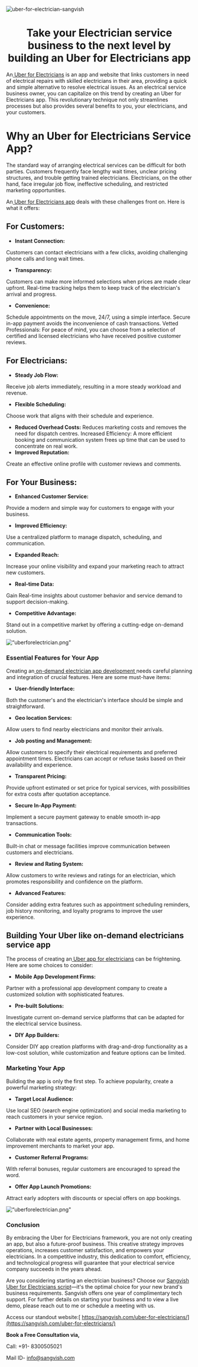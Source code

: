 ![uber-for-electrician-sangvish](https://github.com/sangvishtechnologies/uber-for-electricians/assets/161323540/efd9c933-25da-4113-bc5a-11b49c12777b)


<h1 align="center"> Take your Electrician service business to the next level by building an Uber for Electricians app </h1> 

An[ Uber for Electricians](https://sangvish.com/uber-for-electricians/) is an app and website that links customers in need of electrical repairs with skilled electricians in their area, providing a quick and simple alternative to resolve electrical issues. As an electrical service business owner, you can capitalize on this trend by creating an Uber for Electricians app. This revolutionary technique not only streamlines processes but also provides several benefits to you, your electricians, and your customers.

# Why an Uber for Electricians Service App?
The standard way of arranging electrical services can be difficult for both parties. Customers frequently face lengthy wait times, unclear pricing structures, and trouble getting trained electricians. Electricians, on the other hand, face irregular job flow, ineffective scheduling, and restricted marketing opportunities.

An[ Uber for Electricians app](https://sangvish.com/uber-for-electricians/) deals with these challenges front on. Here is what it offers:
## For Customers:

* **Instant Connection:** 

Customers can contact electricians with a few clicks, avoiding challenging phone calls and long wait times.
* **Transparency:** 

Customers can make more informed selections when prices are made clear upfront. Real-time tracking helps them to keep track of the electrician's arrival and progress.
* **Convenience:** 

Schedule appointments on the move, 24/7, using a simple interface. Secure in-app payment avoids the inconvenience of cash transactions.
Vetted Professionals: For peace of mind, you can choose from a selection of certified and licensed electricians who have received positive customer reviews.
## For Electricians:
* **Steady Job Flow:**

Receive job alerts immediately, resulting in a more steady workload and revenue.
* **Flexible Scheduling:** 

Choose work that aligns with their schedule and experience.
* **Reduced Overhead Costs:** 
Reduces marketing costs and removes the need for dispatch centres.
Increased Efficiency: A more efficient booking and communication system frees up time that can be used to concentrate on real work.
* **Improved Reputation:** 

Create an effective online profile with customer reviews and comments.
## For Your Business:
* **Enhanced Customer Service:**

Provide a modern and simple way for customers to engage with your business.
* **Improved Efficiency:** 

Use a centralized platform to manage dispatch, scheduling, and communication.
* **Expanded Reach:** 

Increase your online visibility and expand your marketing reach to attract new customers.
* **Real-time Data:** 

Gain Real-time insights about customer behavior and service demand to support decision-making.
* **Competitive Advantage:** 

Stand out in a competitive market by offering a cutting-edge on-demand solution.

<div class="Box-sc-g0xbh4-0 iIZCet"><img alt=“uberforelectrician.png" src="https://github.com/sangvishtechnologies/uber-for-electricians/blob/main/images/electrician-for-uber.png" data-hpc="true" class="Box-sc-g0xbh4-0 kzRgrI"></div>

### Essential Features for Your App
Creating an[ on-demand electrician app development ](https://sangvish.com/uber-for-electricians/)needs careful planning and integration of crucial features. Here are some must-have items:

* **User-friendly Interface:** 

Both the customer's and the electrician's interface should be simple and straightforward.
* **Geo location Services:** 

Allow users to find nearby electricians and monitor their arrivals.
* **Job posting and Management:** 

Allow customers to specify their electrical requirements and preferred appointment times. Electricians can accept or refuse tasks based on their availability and experience.
* **Transparent Pricing:** 

Provide upfront estimated or set price for typical services, with possibilities for extra costs after quotation acceptance.
* **Secure In-App Payment:** 

Implement a secure payment gateway to enable smooth in-app transactions.
* **Communication Tools:** 

Built-in chat or message facilities improve communication between customers and electricians.
* **Review and Rating System:** 

Allow customers to write reviews and ratings for an electrician, which promotes responsibility and confidence on the platform.
* **Advanced Features:** 

Consider adding extra features such as appointment scheduling reminders, job history monitoring, and loyalty programs to improve the user experience.
## Building Your Uber like on-demand electricians service app
The process of creating an[ Uber app for electricians](https://sangvish.com/uber-for-electricians/) can be frightening. Here are some choices to consider:
* **Mobile App Development Firms:** 

Partner with a professional app development company to create a customized solution with sophisticated features.
* **Pre-built Solutions:** 

Investigate current on-demand service platforms that can be adapted for the electrical service business.
* **DIY App Builders:** 

Consider DIY app creation platforms with drag-and-drop functionality as a low-cost solution, while customization and feature options can be limited.
### Marketing Your App
Building the app is only the first step. To achieve popularity, create a powerful marketing strategy:
* **Target Local Audience:** 

Use local SEO (search engine optimization) and social media marketing to reach customers in your service region.
* **Partner with Local Businesses:** 

Collaborate with real estate agents, property management firms, and home improvement merchants to market your app.
* **Customer Referral Programs:** 

With referral bonuses, regular customers are encouraged to spread the word.
* **Offer App Launch Promotions:** 

Attract early adopters with discounts or special offers on app bookings.

<div class="Box-sc-g0xbh4-0 iIZCet"><img alt=“uberforelectrician.png" src="https://github.com/sangvishtechnologies/uber-for-electricians/blob/main/images/uber-for-electrician.png" data-hpc="true" class="Box-sc-g0xbh4-0 kzRgrI"></div>


### Conclusion
By embracing the Uber for Electricians framework, you are not only creating an app, but also a future-proof business. This creative strategy improves operations, increases customer satisfaction, and empowers your electricians. In a competitive industry, this dedication to comfort, efficiency, and technological progress will guarantee that your electrical service company succeeds in the years ahead.

Are you considering starting an electrician business? Choose our [Sangvish Uber for Electricians script](https://sangvish.com/uber-for-electricians/)—it's the optimal choice for your new brand's business requirements. Sangvish offers one year of complimentary tech support. For further details on starting your business and to view a live demo, please reach out to me or schedule a meeting with us.

Access our standout website:[ https://sangvish.com/uber-for-electricians/](https://sangvish.com/uber-for-electricians/)

**Book a Free Consultation via,**

Call: +91- 8300505021

Mail ID-  [info@sangvish.com](mailto:info@sangvish.com)

